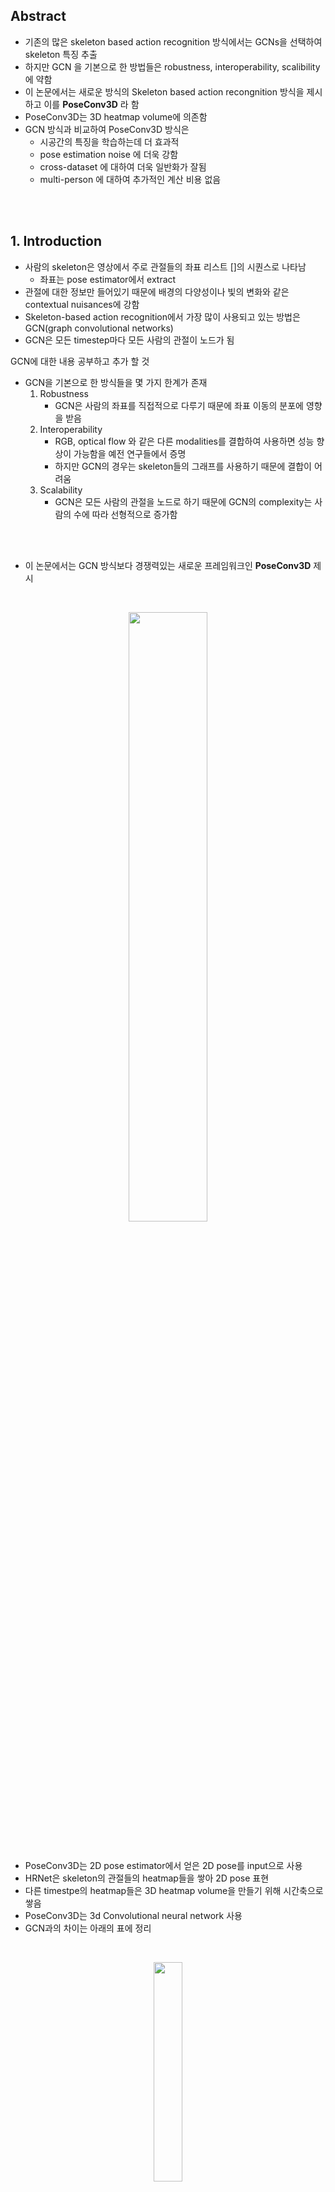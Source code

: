 
## Abstract 
- 기존의 많은 skeleton based action recognition 방식에서는 GCNs을 선택하여 skeleton 특징 추출
- 하지만 GCN 을 기본으로 한 방법들은 robustness, interoperability, scalibility 에 약함
- 이 논문에서는 새로운 방식의 Skeleton based action recongnition 방식을 제시하고 이를  **PoseConv3D** 라 함
- PoseConv3D는 3D heatmap volume에 의존함
- GCN 방식과 비교하여 PoseConv3D 방식은
    - 시공간의 특징을 학습하는데 더 효과적
    - pose estimation noise 에 더욱 강함
    - cross-dataset 에 대하여 더욱 일반화가 잘됨
    - multi-person 에 대하여 추가적인 계산 비용 없음

<br>
<br>

## 1. Introduction
- 사람의 skeleton은 영상에서 주로 관절들의 좌표 리스트 []의 시퀀스로 나타남
    - 좌표는 pose estimator에서 extract
- 관절에 대한 정보만 들어있기 때문에 배경의 다양성이나 빛의 변화와 같은 contextual nuisances에 강함
- Skeleton-based action recognition에서 가장 많이 사용되고 있는 방법은 GCN(graph convolutional networks) 
- GCN은 모든 timestep마다 모든 사람의 관절이 노드가 됨


GCN에 대한 내용 공부하고 추가 할 것 

- GCN을 기본으로 한 방식들을 몇 가지 한계가 존재
    1. Robustness
        - GCN은 사람의 좌표를 직접적으로 다루기 때문에 좌표 이동의 분포에 영향을 받음
    2. Interoperability
        - RGB, optical flow 와 같은 다른 modalities를 결합하여 사용하면 성능 향상이 가능함을 예전 연구들에서 증명
        - 하지만 GCN의 경우는 skeleton들의 그래프를 사용하기 때문에 결합이 어려움
    3. Scalability
        - GCN은 모든 사람의 관절을 노드로 하기 때문에 GCN의 complexity는 사람의 수에 따라 선형적으로 증가함

<br>
<br>

- 이 논문에서는 GCN 방식보다 경쟁력있는 새로운 프레임워크인 **PoseConv3D** 제시

<br> 

<p align=center><img src = "./images/1.png" width = 50%></p>

<br>

- PoseConv3D는 2D pose estimator에서 얻은 2D pose를 input으로 사용
- HRNet은 skeleton의 관절들의 heatmap들을 쌓아 2D pose 표현 
- 다른 timestpe의 heatmap들은 3D heatmap volume을 만들기 위해 시간축으로 쌓음
- PoseConv3D는 3d Convolutional neural network 사용
- GCN과의 차이는 아래의 표에 정리

<br>

<p align=center><img src="./images/2.png" width=30%></p>

<br>


<br>
<br>

- PoseConv3D는 위에 언급된 GCN의 문제 해결 
    1. 3D heatmap volume은 up-stream pose estimation 보다 더 robost
        - 경험적으로 PoseConv3D 방식이 다양한 접근법으로 얻은 input skeleton에 대하여 일반화가 잘됨
    2. 발전되는 Convolution Network 적용 가능 다양한 Modality와 함께 사용할 수 있음  
    3. 연상의 overhead 없이 많은 사람들에게 적용 가능
        - 3D heatmap volumne은 사람의 수와 관련 없음

- PoseConv3D 성능을 검증하기 위해 여러개의 데이터 셋 이용
    - FineGYM. NTURGB-D, UCF101, HMDB51, Kinetics400, Volleyball, ..

<br>
<br>

## 2. Related Work
### 3D-CNN for RGB-based action recognition
- 공간의 특징을 학습하는 2D-CNN을 시공간으로 확장한 것이 3D-CNN

<br>

<p align=center><img src="./images/3.png" width=30%></p>

<br>

- Action recognition에서 많이 사용
- 매우 많은 수의 parameter가 있기 때문에 좋은 성능을 내기 위해서는 매우 다양하고 많은 영상이 요구됨
- 이 논문에서는 3D heatmap volume을 input으로 사용하는 3D-CNN 제안

<br>
<br>

### GCN for skeleton-based action recognition
- Skeleton-based action recognition에서 사용하는 가장 대표적인 방법
- 사람의 skeleton sequence를 시공간 그래프로 모델링
- ST-CGCN이 가장 잘 알려진 baseline 모델   

<br>

<p align=center><img src="./images/4.png" width=50%></p>

<br>

- 시공간으로 모델링하기 위해 spatial graph convolutiobn과 interleaving temperal convolution을 결합

<br>
<br>

### CNN for skeleton-based action recognition
- 2D-CNN-based 접근법들은 manually 하게 설계된 변환을 기반으로 skeleton sequence를 psedo image로 먼저 모델링
- 그 중 하나의 방식은 색상 인코딩 또는 학습된 모듈과 함께 heatmap을 시간축으로 합쳐 2D input으로 사용
    - 잘 설계하더라도 heatmap을 합치는 경우 정보가 손실
- 또 다른 방법은 직접적으로 skeleton sequence 좌표를 psedo image로 변환
    - 보통 2D input (shape: K x T)
        - K : 관절의 수 (ex > cocodataset : 17)
        - T : temporal length
    - 이런 input은 convolution 의 지역적 특성을 이용할 수 없기 때문에 GCN보다 효과적이지 않음

    <br>

    - 예전 아주 소수의 연구들이 3D-CNN 방식을 선택
        - 3D input을 만들기 위하여 거리 matrices의 psedo image를 쌓거나 3d skeleton을 요약하여 직육면체로 만듦
        - 이 방식들 역시 정보 손실이 존재하여 낮은 성능을 가짐
- 이 연구는 heatmap을 시간축으로 쌓아 3D heatmap volumne으로 만들어 정보 손실이 없도록 함
- 시공간에 대한 특징 학습을 잘 할 수 있도록 2D가 아닌 3D-CNN 사용

<br>
<br>



## 3. Framework

<br>

<p align=center><img src="./images/5.png" ></p>

<br>


### 3.1 Good Practices for Pose Extraction
- Skeleton-based action recognition의 가장 중요한 pre-processing 과정은 pose 추출을 정확하게 하는 것

<br>

- 일반적으로 2D pose estimation은 3D pose estimation보다 좋은 성능을 가짐
- 이 실험에서는 2D의 Top-down 방식의 pose estimator를 선택
    - Benchmark dataset과 비교하면 2D Bottom-up 방식보다 더 좋은 성능을 얻음
- 여러 사람들 중 몇 명의 사람들에게만 관심이 있을 때, skleton-based recognition에서 좋은 성과를 얻기 위해서는 몇 가지의 사전 지식이 필요
    - 비디오의 첫 프레임에서의 관심 있는 사람에 대한 위치 등
- 예측된 heatmap의 저장 관점에서, 이전 문헌에서는 (x, y, c) 로 저장
    - c : 예측된 heatmap의 최대 score
    - (x, y) : c에 대응되는 좌표
- 위에서 처럼 저장하는 것은 성능 저하가 거의 없이 저장 공간을 줄일 수 있음  


<br>
<br>


### 3.2 From 2D Poses to 3D Heatmap Volumne
- 2D Pose가 추출되고 난 후, PoseConv3D에 적용하기 위해 결과를 3D heatmap volume (K x H x W)으로 재구성
    - K : 관절의 수
    - H, W : frame 의 height, width
- Skeleton 관절에 대한 좌표를 가지고 K 개의 가우시안 맵을 생성

<br>

<p align=center>
<img src="https://latex.codecogs.com/svg.image?J_{kij}=e^{-\frac{{(i-x_{k})}^2&plus;{(j-y_{k})}^2}{2*&space;{\sigma&space;}^2}*c_{k}" title="https://latex.codecogs.com/svg.image?J_{kij}=e^{-\frac{{(i-x_{k})}^2+{(j-y_{k})}^2}{2* {\sigma }^2}*c_{k}" /></p>

<p align=center>
<img src="https://latex.codecogs.com/svg.image?\sigma" title="https://latex.codecogs.com/svg.image?\sigma" />&nbsp; : 가우시안 맵의 분포를 조절 <br>
<img src="https://latex.codecogs.com/svg.image?(x_{k},&space;y_{k})" title="https://latex.codecogs.com/svg.image?(x_{k}, y_{k})" /> &nbsp; : k번째 관절의 좌표 <br>
<img src="https://latex.codecogs.com/svg.image?c_{k}" title="https://latex.codecogs.com/svg.image?c_{k}" /> &nbsp; k 번째 관절의 confidence score
</p> 

<br>

- Limb heatmap 또한 생성이 가능

<br>

<p align=center><img src="https://latex.codecogs.com/svg.image?L_{kij}=e^{-\frac{{D((i,j),seg[a_{k},b_{k}])}^2}{2*{\sigma}^2}}*min(c_{a_{k}},c_{b_{k}})" title="https://latex.codecogs.com/svg.image?L_{kij}=e^{-\frac{{D((i,j),seg[a_{k},b_{k}])}^2}{2*{\sigma}^2}}*min(c_{a_{k}},c_{b_{k}})" /></p>

<p align=center>
<img src="https://latex.codecogs.com/svg.image?a_{k},b_{k}" title="https://latex.codecogs.com/svg.image?a_{k},b_{k}" /> &nbsp; : k 번째 두 관절 <br>
<img src="https://latex.codecogs.com/svg.image?seg[a_{k},&space;b_{k}]=segment[(x_{a_{k}},y_{a_{k}}),(x_{b_{k}},y_{b_{k}})]" title="https://latex.codecogs.com/svg.image?seg[a_{k}, b_{k}]=segment[(x_{a_{k}},y_{a_{k}}),(x_{b_{k}},y_{b_{k}})]" /> <br>
<img src="https://latex.codecogs.com/svg.image?D&space;" title="https://latex.codecogs.com/svg.image?D " /> &nbsp; : <img src="https://latex.codecogs.com/svg.image?(i,&space;j)" title="https://latex.codecogs.com/svg.image?(i, j)" /> &nbsp;와 &nbsp; <img src="https://latex.codecogs.com/svg.image?seg[a_{k},&space;b_{k}]" title="https://latex.codecogs.com/svg.image?seg[a_{k}, b_{k}]" />  사이의 거리  
</p>

<br>

- 위의 과정은 한 사람에 대한 결과지만 여러 사람으로 확장되어도 모든 사람에 대한 k번째 가우시안 맵은 확장되지 않음
- 결과적으로 **3D Heatmap Volumne**은 시간 축으로 heatmap (J 또는 L) 을 쌓으며 만들어짐
    -  **K x T x H x W**

<br>

- 추후에 3D heatmap volume의 redundency를 줄이기 위해 2가지 기술을 적용
- **Subjects Centered Cropping**
    - Heatmap을 frame 크기만큼 만드는 것은 비효율적
    - 특히 행동을 분석해야 하는 사람이 전체이미지에서 좁은 영역에 있을 경우
    - 이런 경우 프레임들에 걸쳐 모든 2D pose를 감싸는 가장 작은 bounding box를 찾음
    - 모든 2D Pose와 그들의 행동이 유지가 되면 3D heatmap volume을 공간적으로 줄일 수 있음
- **Uniform Sampling** 
    - 기존의 RGB 기반 action recognition 방식은 짧은 일정 기간의 윈도우로 샘플링을 진행
    - 이 방식은 일정한 시간 간격으로 n개로 나누고 n개의 구간에서 임의로 하나의 frame을 선택 

<br>
<br>


# 추가ㅏㅏㅏㅏㅏㅏㅏㅏㅏㅏ... 
### 3.3 3D-CNN for Skeleton-based Action Recognition
- **PoseConv3D** 
    - 다양한 3D-CNN backbone으로 인스턴스화 될 수 있음
    - 3D-CNN 초기 단계에서 downsampling 제거 
        - 3D heatmap volume은 RGB 클립만큼 크지 않기 때문 
    - shallower(fewer layers) & thiner (fewer channels)
        - 3D heatmap volumes이 이미 mid-level 특징이기 때문에
    - 이 논문에서 위에 있는 내용을 바탕으로 가장 대표적인 3개의 3D-CNN 알고리즘 선택
        - C3D
        - SlowOnly
        - X3D

<br>

- **RGBPose-Conv3D**
    - PoseConv3D의 interoperability를 보여주기 위해 초기에 human skeleton과 RGB 프레임들을 합친 모델 제시
    - 이 two-stream modality는 Pose modality와 RGB modality를 각각 수행함

## 4. Experiments
### 4.1 Dataset Preparation
- 이 실험에서 6개의 데이터 사용
    - FineGYM
        - 잘 정제된 29,000 개의 체조(운동) 영상
        - 99개의 humam action class
    - NTURGB+D
        - 연구실에서 모은 매우 방대한 양의 human action recognition dataset
        - NTU-60, NTU-120 두 가지 버전 존재
        - NTU-60
            - 57,000 개의 비디오
            - 60개의 human action class
        - NTU-120
            - 114,000개의 비디오
            - 120개의 human action class 
    - Kinetics400, UCF101, HMDB51
        - 이 세개의 dataset은 web에서 얻은 일반적인 action recognition dataset
        - Kinetics400
            - 300,000 개의 비디오
            - 400개의 human action class
        - UFC101
            - 13,000개의 비디오
            - 101개의 human action class
        - HMDB51
            - 6,700개의 비디오
            - 51개의 human action class
    - Volleyball
        - Group activity recognition dataset
        - 4830개의 비디오
        - 8개의 group action class

<br>
<br>

### 4.2 Good properties of PoseConv3D
- 이 실험에서 제시한 모델과 GCN 기반의 모델을 비교하기 위하여 SlowOnly 방식과 MS-G3D 방식 비교
    - SlowOnly (PoseConv3D), MS-G3D (GCN-based)
- 두 모델은 같은 Input을 가짐
    - GCN-based : (x, y, c)
    - PoseConv3D : (x, y, c) 으로부터 생성된 heatmap

<br>

**Performance & Efficiency** <br>

<br>

<p align=center>
<img src="./images/6.png" width=50%>
</p>

<br>

<br>

**Robustness** <br>
- Input의 keypoints를 p의 확률로 없앤 후 이 변화가 얼마나 최종 정확도에 영향을 미치는지 확인 
- 체조 동작에서  몸통이나 얼굴의 keypoint 보다 사지의 keypoint가 더 중요하기 때문에 각 프레임에서 한 개의 limb keypoint를 drop 함

<br>

<p align=center>
<img src="./images/7.png" width=50%>
</p>

<br>
<br>


# 추각ㄱㄱㄱㄱㄱㄱㄱㄱㄱㄱㄱㄱㄱㄱㄱㄱ
**Generalization** <br>
- FineGYM 데이터셋에 대한 교차 모델 검사를 설계
- Pose 추정을 위해 HRNet(Higher-Quality, HQ)과 MobileNet(Lower-Quality, LQ)은 두 가지 모델을 사용하고 그 위에 PoseConv3D 모델을 각각 학습 
- 테스트 과정에서, HQ로 학습된 모델에 LQ input을 주고 그 반대도 수행함

<p align=center>
<img src="./images/8.png" width=50%>
</p>

<br>
<br>

**Scalability**
- GCN 기반의 방식들은 비디오에 있는 사람의 수가 증가하면 scale이 선형적으로 증가하기 때문에 group action recognition 방식에서 성능이 떨어짐
- 이를 증명하기 위해서 Volleyball dataset 사용
- 각 비디오에는 13명의 사람 존재 

<br>
<br>

### 4.3 Multi-Modality Fusion with RGBPose-Conv3D

- 앞에서 계속 언급했던 것 처럼 PoseConv3D는 Early-stage feature fusion 단계에서 다른 modality들과 잘 결합할 수 있음

<br>

<p align=center><img src="./images/10.png" width=50%></p>

<br>


- RGBPose-Conv3D, 초기 stage에서 RGB-pathway와 Pose-pathway는 cross-modality 특징 결합을 하는데 lateral connection이 이용됨
- RGB와 Pose modality를 각각 학습시키고 이를 RGBPose-Conv3D를 초기화 시키는데 이용
- 몇 번의 epoch로 fine tuning 시켜 lateral connection 학습
- 최종 예측은 각 pathway에서 오는 예측 score를 합한 값으로 얻음
- 초기와 마지막 fusion을 다시 합치면 더 좋은 결과 얻을 수 있음

<br>

- 단방향 lateral connection과 양방향 lateral connection 을 비교

<br>

<p align=center width=50%><img src="./images/9.png" width=50%></p>

<br>

- RGBPose-Conv3D는 또한 두 modality의 중요성이 다른 경우에도 작동을 잘 함
- FineGYM 데이터는 pose modality에서 Pose modality의 중요성이 더 크고 NTU-60은 그 반대

<br>

<p align=center><img src="./images/11.png" width=50%></p>


<br>
<br>


### 4.4 Comparisions with the state-of-the-art
**Skeleton-based Action Recognition**

<br>

<p align=center><img src="./images/12.png" width=50%></p>

<br>

- PoseConv3D모델은 SlowOnly backbone 사용
- 위의 모델은 3D skeleton 사용
- 공평한 비교를 위해 MS-G3D++은 (x, y, c)를 input으로 받고, PoseConv3D는 같은 input으로 heatmap을 만들어 진행

<br>
<br>

**Multi-modality Fusion**

<br>

<p align=center><img src="./images/10.png" width=50%></p>

<br>

- RGBPose-Conv3D는 backbone으로 R50 사용

<br>

<p align=center><img src="./images/13.png" width=50%></p>

<br>
<br>

## 4.5 Ablation on Heatmap Porcessing
**Subjects-centered Cropping** <br>
- 데이터에서 사람의 위치와 사이즈는 매우 다양하기 때문에 가능한 작은 size의 H x W의 크기로 행동을 알고 싶은 대상의 정보를 저장하는것이 중요
- 이를 알기 위해 같은 FINE-GTM dataset을 이용하여 Input size (32x56x56)로 하여 실험 진행
- 이를 적용하여 실험한 결과 적용하지 않았을 때보다 Mean-Top1 이 **1% (91.7% to 92.7%)** 상승

<br>
<br>

**Uniform Sampling**
- Input이 작은 사이즈의 temporal window를 가지게 되면 human action의 전체적인 역동성을 파악하기 힘듦
- Fixed stride sample
    - 32개의 frame을 stride 2, 3, 4 로 얻음
- Uniform sample
    - 전체 클립을 일정한 간격으로 나누어 32개의 frame sampling

<br> 

<p align=center><img src="./images/14.png" width=50%></p>

<br>

<p align=center><img src = "./images/15.png" width = 50%></p>

<br>
<br>

**Pseudo Heatmaps for Joints and Limbs**
- GCN 기반의 방식은 recognition 성능을 올리기 위해서 multiple streams(joint, bone, ect. )의 결과를 ensembple
- 이 방식은 PoseConv3D에서도 적용가능
- 이 실험에서 저장한 (x, y, c) 를 이용하여 joint heatmap과 limb heatmap 생성 가능 
- 3D-CNN의 input으로 joint heatmap, limb heatmap 둘 다 좋음
- Joint-PoseConv3D의 결과와 Limb-PoseConv3D의 결과를 ensemple을 하면 성능 향상 가능

<br>
<br>

**3D heatmap Volumes v.s 2D Heatmap Aggregations**
- 3D heatmap volume은 2D-pose를 나타내는데 더 "lossless" 함
    - 2D psedo images aggregation (colorization or temporal convolutions 으로 만든) 보다
- 이전 연구들의 결과와 함께 PoTion (≤ 85) 보다 GCN 또는 PoseConv3D (all ≥ 90)의 정확도가 훨씬 높다는 사실 확인

<br>

<p align=center><img src="./images/16.png" width=50%></p>

<br>
<br>


## 5. Conclusion
- 이 연구에서 3D heatmap volume을 input으로 하는 3D-CNN 기반의 skeleton-based action recognition 방식인 **PoseConv3D** 제시
- GCN 기반 방식의 한계인 robustness, interoperability, scalability 를 극복하는 방법
- 학습할 weight 양이 적은 3D-ConvNets과 compact한 3D heatmap volume을 input으로, GCN 기반의 방식보다 더 좋은 성능을 만듦 (Accuracy, Efficiency)
- 이 연구는 PoseConv3D를 기반으로 여려 벤치마크에서 skeleton-based, multi-modality based action recognition 모두에서 최첨단의 기술을 달성


<br>
<br>


## A. Visualization
- 4가지 dataset에 대한 pose extract 결과를 제공

<br>

- **NTURGB+D**
    - 거의 완벽한 pose extract 가능
        - 배경이 복잡하지 않고 한 프레임에 최대 두명의 사람이 Occulusion이 거의 없이 존재하기 때문
    
    <br>

    <p align=center>
    <img src="./images/17.png" width=50%>
    </p>

    <br>

- **FineGYM**
    - Ground-truth bounding box를 기반으로 pose를 추출했지만, 완벽하지는 않음
    - Extractor는 COCo-keypoint에서 거의 잘 일어나지 않는 동작이거나 motion blur가 생겼을 때 pose를 잘 추출하지 못함
    - Pose 추출은 완벽하게 하지 못했지만 skeleton-based action recognition을 하기에는 충분

    <br>

    <p align=center><img src="./images/18.png" width=50%></p>

    <br>

- **Kinetics400**
    - Action recognition을 위한 인간 중심의 dataset이 아님
    - 사람의 크기, 위치 그리고 수도 매우 다양해서 NTURGB+D 나 FineGYM 보다 human skeleton을 extract 하는 것이 훨씬 어려움

    <br>

    <p align=center><img src="./images/19.png" width=50%></p>

    <br>

- **Volleyball**
    - Group activity recognition을 위한 dataset
    - 각 frame은 12명의 사람을 포함 (각 팀에 6명)

    <br>

    <p align=center><img src="./images/20.png" width=50%></p>

    <br>

<br>
<br>

## B. Generating Pseudo Heatmap Volumes
- PoseConv3D의 input인 pseudo heatmap volume 을 만드는 과정 설명
    - Pose estimator로는 HRNet 사용하여 Pose를 추출하고 (x, y, c) 형태로 저장
    - Heatmap을 만들기 위해 Uniform sampling을 수행하여 T개의 frame을 균일하게 sampling 한 후 나머지 frame을 폐기
    - Global cropping box를 찾아 모든 T frame에 대하여 crop 
    - 주어진 코드 파일을 살펴보면 위의 두 과정을 거친 후 heatmap 생성하도록 pipeline 구성

<br>

<p align=center><img src="./images/21.png"></p>

<br>

<br>
<br>

## C. Detailed Architectures of PoseConv3D
### C.1. Different variants of PoseConv3D
**C3D** <br>
- RGB-based action recognition을 위한 초기의 3D-CNN 모델
- 8개의 3D Convolution layer로 구성
- 적용하기 위해서 채널의 크기를 반으로 줄임 (64-> 32)
- Poaw-C3D-s는 마지막 2개의 convolution layer를 없앰

<br>

**X3D**
- Action recognition을 위한 최신 모델
- vanilla convolution, 즉 일반적인 convolution을 depth-wise convolution으로 대체하면서 적은 수의 파라미터와 FLOPs로 좋은 성능의 recognition을 가능하게 함
- Pose-X3D-s의 경우 기존의 X3D-s에서 첫번째 stage를 제거했다는 점 외에 크게 달라진 것이 없음
- Pose-X3D-s을 위해 하이퍼파라미터 값을 2.2에서 1.1로 바꿔 각 stage의  convolution layers를 균일하게 제거

<br>

**SlowOnly**
- RGB-based action recognition 의 유명한 3D-CNN
- ResNet 마지막 두 stage의 layer들을 2D에서 3D로 변환
- SlowOnly를 skeleton-based action recognition 방식으로 바꾸기 위해서, 기존의 처음의 stage에서 네트워크의 channel-width를 반으로 줄임 (64->32)
- Pose-SlowOnly-wd (with channel-width 64) 와 Pose-SlowOnly-HR (2x 큰 input, deeper network)
- 더 무거운 backbone을 사용한다고해도 성능이 향상되지 않음

<br>

<p align=center><img src="./images/22.png" width=50%></p>

<br>
<br>

### C.2 RGBPose-Conv3D instantiated with SlowOnly
- RGBPose-Conv3D는 RGB-Pose dual-modality action recognition의 대표적인 방식이며 다양한 3D-CNN들을 backbone으로 사용할 수 있음

<br>

<p align=center><img src="./images/23.png" width=50%></p>

<br>

- RGB path는 낮은 frame rate를 가지고 더 큰 channel width를 가짐
    - RGB는 low level feature
- Pose path는 더 긴 frame rate를 가지고 작은 channel width를 가짐
- Time stride convolutions는 두 pathways 사이에 bi-directional lateral connections을 다른 두 modality들 사이의 의미를 충분히 교환하기 위해서 사용
    - 이 실험에서는 res3, res4 이후에 
- 또한 late fusion 방식을 통해 두 pathway에서 오는 결과를 합쳐 더 좋은 성능을 만듦
- RGBPose-Conv3D는 개별적으로 loss를 가지며 각 pathway에서 학습
- 두 개의 modality에서 학습한 하나의 loss는 심각한 overfitting 발생할 수 있음 

<br>
<br>

## D.Supplementary Experiments
### D.1. Ablation Study on Pose Extraction

<br>

<p align=center><img src="./images/24.png" width=50%></p>

<br>

**2D v.s. 3D Skeletons** <br>
- 2D skeleton을 이용하는 경우 정확도가 훨씬 높게 나옴 (a)
- 2D pose를 3D로 확장하여 recognition 과정을 진행하는 경우 성능이 좋아지지 않거나 심지어 떨어지는 경우도 존재 (b)

<br>

**Bottom-Up v.s. Top-Down** <br>
- HRNet의 Top-Down 방식이 가장 높은 성능
- Bottom-Up 방식의 결과도 무시할 수 없으나, 가장 높은 성능을 가지는 실험을 고려하면 Top-Down 방식
- Frmae에 사람이 많지 않으면 Top-Down 방식이 더 빠름

<br>

**Interested Person v.s. All Persons** <br>
- 비디오에 많은 사람이 존재하지만, 그 모든 사람이 우리가 관심을 가지는 행동을 하는 것이 아님
    - FineGYM 운동 선수의 동작만이 의미가 있고 청중들과 같은 다른 사람들의 행동은 관련없음
- 3가지의 다른 사람에 대한 boundning box를 사용
    - Detection
    - Tracking (with Siamese-RPN)
    - Ground Truth

<br>

**Coordinates v.s. Heatmaps**
- 3D heatmap을 저장하는 것은 방대한 양의 디스크 공간 필요
- 더 효율적으로 진행하기 위해서 2D pose를 (x, y, score) 로 저장 한 후 3D heatmap volume으로 재구성

<br>
<br>


### D.2. Multi-Modality Action Recognition Results on UCF101 and HMDB51
- PoseConv3D는 매우 큰 dataset로 pretrain한 weights 이용 가능
- Kinetics400 데이터로 미리 pretraining 시킨 weight를 사용하여 PoseConv3D 초기화
- 규모가 큰 dataset으로 사전 학습시킨 weight를 이용하면 "Linear", "Finetune" 패러다임 모두에서 소규모 데이터 세트의 다운스트림 인식 작업에 도움이 됨

<br>

<p align=center><img src="./images/25.png" width=50%></p>


<br>

- Skeleton-based action recognition 와 I3D 를 결합하여 실험

<br>

<p align=center><img src="./images/26.png" width=50%></p>

<br>
<br>

### D.3. Using 3D Skeletons in PoseConv3D
- PoseConv3D는 2D skeleton keypoint heatmap을 쌓아 input으로 사용
- 3D skeleton만 존재한다면 PoseConv3D에 사용하기 위해 projection 
- NTURGB+D dataset의 경우 Microsoft Kinect v2 센서를 이용하여 3D skeleton 획득
- 이 dataset은 3D 관절을 2차원 이미지 좌표로 projectio 한 데이터 제공

<br>

<p align=center><img src="./images/27.png" width=50%></p>

<br>

- 3D CNN이 projection으로 잃은 정보 보상 가능

<br>
<br>

### D.4. Practice for Group Activity Recognition
- PoseConv3D에서 group activity recognition에서 모든 사람들을 하나의 heatmap volume으로 나타내는 것이 가장 좋다는 것을 발견

<br>

<p align=center><img src="./images/28.png" width=50%></p>

<br>

- A
    - N명의 사람에게 N개의 channel 할당
    - PoseConv3D의 input N x K channel (K 대신)
- B
    - 3D heatmap volume을 각 사람에 대하여 (K x T x H x W) 으로 생성하고 N 명의 사람이 weights를 공유하면서 skeleton feature를 추출하기 위해 다른 PoseConv3D를 사용
    - N명의 사람의 특징을 하나의 feature vector로 만들기 위해 average pooling 사용 
- C
    - B의 마지막, inter-person modeling을 위한 average pooling을 하기 전 몇 개의 encoder 추가

<br>

- A는 High-dimension input으로 overfitting 발생하고 Top-1 Accuracy는 75.3%
- B, C는 계산량이 엄청 늘어나지만 (＞13X) 만족할만한 recognition 성능 얻지 못함
    - 기껏해야 Volleyball에서 Top-1에서 85.7% 87.9% 의 성능을 얻음
- 이 실험에서 사용한 방식으로는 91.3%의 성능

<br>
<br>

### D.5 Uniform Sampling for RGB-based recognition
- Uniform Sampling이 skeleton-based action recognition에서 좋은 성과를 거두었기 때문에 RGB-based action recognition에서도 효과가 있는지 검증하기 위해서 적용
- Input frame을 16으로 고정

<br>

<p align=center><img src="./images/29.png" width=50%></p>

<br>

- Uniform sampling의 이점은 두 데이터셋트의 길이가 매우 다양한 경우 발생
- 이와 반대로, Kinetics400에 uniform sampling을 적용하는 경우는 정확도가 약간 떨어짐

<br>
<br>

### D.6. NTU-60 Error Analysis
- NTU-60 X-Sub, 94.1%의 Top-1 정확도 
    - 최신의 가장 높은 모델의 결과보다 2.6% 높음
- 연구를 더 발전시키기 위하여, confusion score를 정의

<br>

<p align=center><img src="https://latex.codecogs.com/svg.image?S=n_{ij}&plus;n_{ji}" title="https://latex.codecogs.com/svg.image?S=n_{ij}+n_{ji}" /></p>

<p align=center><img src="https://latex.codecogs.com/svg.image?n_{ij}" title="https://latex.codecogs.com/svg.image?n_{ij}" /> &nbsp; : class i 이지만 class j라고 인식된 비디오의 수 </p>

<br>

- 총 1770개의 action classes pair 존재
- 가장 헷갈리기 쉬운 5개의 confusion pair 표로 제시

<br>

<p align=center><img src="./images/30.png" width=50%></p>

<br>

### D.7 Why skeleton-based pose estimation performs poorly on Kinetics400
- 높은 성능의 2D skeleton을 이용하는 PoseConv3D는 skeleton-based action recognitiond 에서의 Kinetics400에 대한 Top1 정확도를 38.0%에서 47.7%로 향상시킴 
- 하지만 다른 dataset에 비하면 Kinetics400에 대한 정확도는 상대적으로 낮음
    1. 인간 중심 데이터가 아니기 때문에 skeleton을 찾기 힘듦
    2. Frame에 사람이 매우 작게 나타나서 skeleton 을 찾기 힘듦

<br>

<p align=center><img src="./images/32.png" width=50%></p>

<br>

- Kinetics-Motion 데이터에 대한 class 평균 정확도 제공
- 사람의 body motion과 관련된 30개의 class 제공

<br>

<p align=cetner><img src="./images/33.png"></p>

<br>